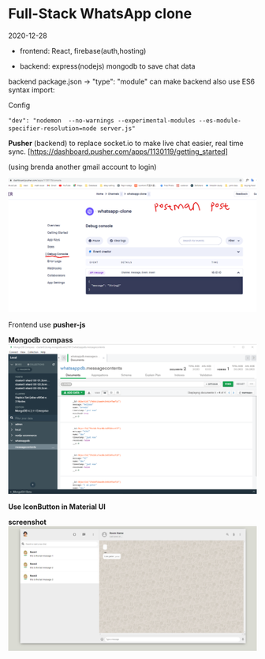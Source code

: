 # Full-Stack WhatsApp clone

2020-12-28

- frontend: React, firebase(auth,hosting)

- backend: express(nodejs) mongodb to save chat data

backend package.json -> "type": "module" can make backend also use ES6 syntax import:

Config

```
"dev": "nodemon  --no-warnings --experimental-modules --es-module-specifier-resolution=node server.js"
```

**Pusher** (backend) to replace socket.io to make live chat easier, real time sync.
[https://dashboard.pusher.com/apps/1130119/getting_started]

(using brenda another gmail account to login)

![](2020-12-29-10-13-34.png)

Frontend use **pusher-js**

**Mongodb compass**
![](2020-12-29-14-25-52.png)

**Use IconButton in Material UI**
<IconButton>

**screenshot**
![](2020-12-29-14-24-23.png)

